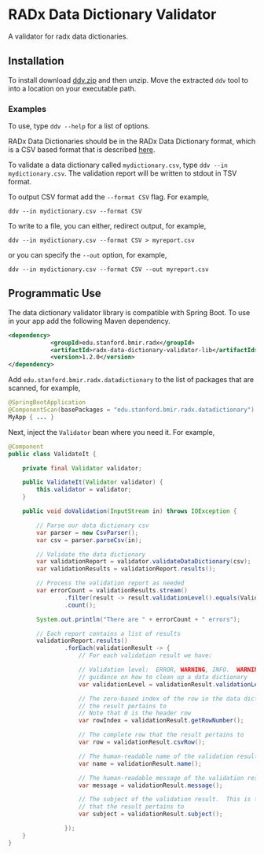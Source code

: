 # RADx Data Dictionary Validator

A validator for radx data dictionaries.

## Installation 

To install download [ddv.zip](https://github.com/bmir-radx/radx-data-dictionary-validator/releases/download/v1.1.0/ddv.zip) and then unzip.  Move the extracted `ddv` tool to into a location on your executable path.  

### Examples

To use, type `ddv --help` for a list of options.

RADx Data Dictionaries should be in the RADx Data Dictionary format, which is a CSV based format that is described [here](https://github.com/bmir-radx/radx-data-dictionary-specification/blob/main/radx-data-dictionary-specification.md).  

To validate a data dictionary called `mydictionary.csv`, type `ddv --in mydictionary.csv`.  The validation report will be written to stdout in TSV format.

To output CSV format add the `--format CSV` flag.  For example,

`ddv --in mydictionary.csv --format CSV`

To write to a file, you can either, redirect output, for example,

`ddv --in mydictionary.csv --format CSV > myreport.csv`

or you can specify the `--out` option, for example,

`ddv --in mydictionary.csv --format CSV --out myreport.csv`

## Programmatic Use

The data dictionary validator library is compatible with Spring Boot. To use in your app add the following Maven dependency.

```xml
<dependency>
            <groupId>edu.stanford.bmir.radx</groupId>
            <artifactId>radx-data-dictionary-validator-lib</artifactId>
            <version>1.2.0</version>
</dependency>
```

Add `edu.stanford.bmir.radx.datadictionary` to the list of packages that are scanned, for example,

```java
@SpringBootApplication
@ComponentScan(basePackages = "edu.stanford.bmir.radx.datadictionary")
MyApp { ... }
```

Next, inject the `Validator` bean where you need it.  For example,

```java
@Component
public class ValidateIt {

    private final Validator validator;

    public ValidateIt(Validator validator) {
        this.validator = validator;
    }

    public void doValidation(InputStream in) throws IOException {

        // Parse our data dictionary csv
        var parser = new CsvParser();
        var csv = parser.parseCsv(in);

        // Validate the data dictionary
        var validationReport = validator.validateDataDictionary(csv);
        var validationResults = validationReport.results();

        // Process the validation report as needed
        var errorCount = validationResults.stream()
                .filter(result -> result.validationLevel().equals(ValidationLevel.ERROR))
                .count();

        System.out.println("There are " + errorCount + " errors");

        // Each report contains a list of results
        validationReport.results()
                .forEach(validationResult -> {
                    // For each validation result we have:

                    // Validation level:  ERROR, WARNING, INFO.  WARNING and INFO provide
                    // guidance on how to clean up a data dictionary
                    var validationLevel = validationResult.validationLevel();

                    // The zero-based index of the row in the data dictionary CSV that
                    // the result pertains to
                    // Note that 0 is the header row
                    var rowIndex = validationResult.getRowNumber();

                    // The complete row that the result pertains to
                    var row = validationResult.csvRow();

                    // The human-readable name of the validation result
                    var name = validationResult.name();

                    // The human-readable message of the validation result
                    var message = validationResult.message();

                    // The subject of the validation result.  This is the string (cell value)
                    // that the result pertains to
                    var subject = validationResult.subject();

                });
    }
}
```

